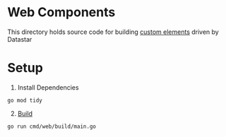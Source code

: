 # Web Components

This directory holds source code for building [custom elements](https://developer.mozilla.org/en-US/docs/Web/API/Web_components/Using_custom_elements) driven by Datastar

# Setup

1. Install Dependencies

```shell
go mod tidy
```

2. [Build](../../../cmd/web/build/main.go)

```shell
go run cmd/web/build/main.go
```
